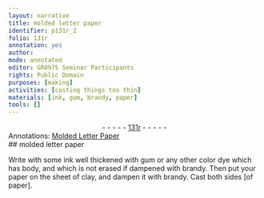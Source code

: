 ```yaml
---
layout: narrative
title: molded letter paper
identifier: p131r_2
folio: 131r
annotation: yes
author:
mode: annotated
editor: GR8975 Seminar Participants
rights: Public Domain
purposes: [making]
activities: [casting things too thin]
materials: [ink, gum, brandy, paper]
tools: []
---
```


 <div class="folio" align="center">- - - - - <a href="http://gallica.bnf.fr/ark:/12148/btv1b10500001g/f267.item.r=" target="_blank">131r</a> - - - - - </div> <div class="annotation" align="left">Annotations:
<a href="https://drive.google.com/drive/folders/0BwJi-u8sfkVDfmlUdWdYdlczSW5HVmNVam5pN1kwYXBvTlZuSDBXZUJDZlRLTkVmdk92N0k" target="_blank">Molded Letter Paper</a>
 </div> 
## molded letter paper

  <span class="activity"></span> 
 Write with some <span class="material">ink</span> well thickened with <span class="material">gum</span> or any other color dye which has body, and which is not erased if dampened with <span class="material">brandy</span>. Then put your <span class="material">paper</span> on the sheet of clay, and dampen it with brandy. Cast both sides [of paper].
 
